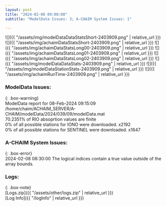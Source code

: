 ```yaml
---
layout: post
title: "2024-02-08 09:00:00"
subtitle: "ModelData Issues: 3; A-CHAIM System Issues: 1"

---
```


![]({{ "/assets/img/modelDataDataStatsShort-2403909.png" | relative_url }})
![]({{ "/assets/img/achaimDataStatsShort-2403909.png" | relative_url }})
![]({{ "/assets/img/achaimDataStatsLong00-2403909.png" | relative_url }})
![]({{ "/assets/img/achaimDataStatsLong01-2403909.png" | relative_url }})
![]({{ "/assets/img/achaimDataStatsLong02-2403909.png" | relative_url }})
![]({{ "/assets/img/modelDataDataStats-2403909.png" | relative_url }})
![]({{ "/assets/img/modelDataStationStats-2403909.png" | relative_url }})
![]({{ "/assets/img/achaimRunTime-2403909.png" | relative_url }})


### ModelData Issues:  
  
{: .box-warning}  
 ModelData report for 08-Feb-2024 09:15:09   
 /home/chaim/ACHAIM_SERVER/A-CHAIM/modelData/2024/039/09/modelData.mat   
 70.2351% of RIO absoprtion values are finite   
 0% of all possible stations for IONO were downloaded. x2192   
 0% of all possible stations for SENTINEL were downloaded. x1647   
  
### A-CHAIM System Issues:  
  
{: .box-error}  
2024-02-08 08:30:00 The logical indices contain a true value outside of the array bounds.  

### Logs:  
  
{: .box-note}  
[Logs.zip]({{ "/assets/other/logs.zip" | relative_url }})  
[Log Info]({{ "/logInfo" | relative_url }})  
